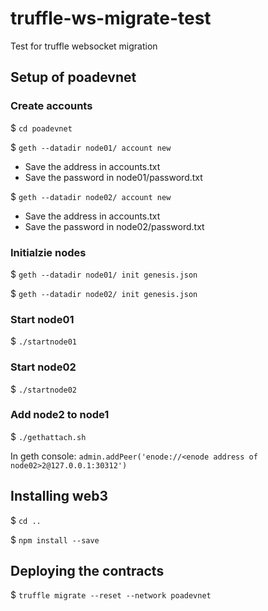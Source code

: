 # truffle-ws-migrate-test

Test for truffle websocket migration

## Setup of poadevnet

### Create accounts
$ `cd poadevnet`

$ `geth --datadir node01/ account new`

- Save the address in accounts.txt
- Save the password in node01/password.txt

$ `geth --datadir node02/ account new`

- Save the address in accounts.txt
- Save the password in node02/password.txt

### Initialzie nodes
$ `geth --datadir node01/ init genesis.json`

$ `geth --datadir node02/ init genesis.json`

### Start node01
$ `./startnode01`

### Start node02
$ `./startnode02`

### Add node2 to node1
$ `./gethattach.sh`

In geth console: `admin.addPeer('enode://<enode address of node02>2@127.0.0.1:30312')`

## Installing web3
$ `cd ..`

$ `npm install --save`

## Deploying the contracts
$ `truffle migrate --reset --network poadevnet`
